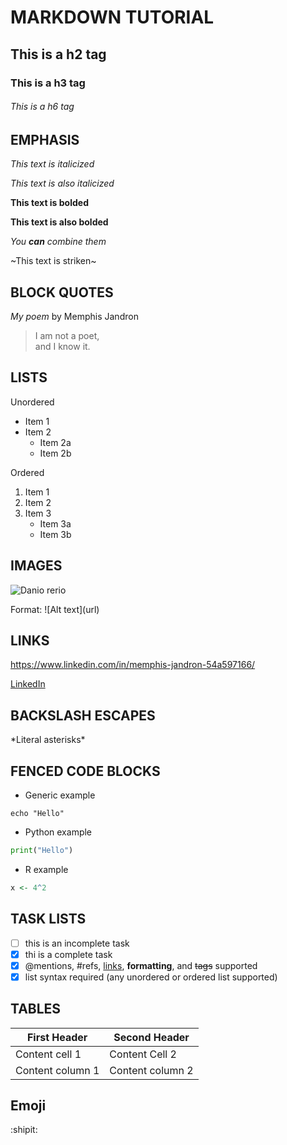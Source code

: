 # MARKDOWN TUTORIAL

## This is a h2 tag

### This is a h3 tag

###### This is a h6 tag

## EMPHASIS

_This text is italicized_

*This text is also italicized*

**This text is bolded**

__This text is also bolded__

_You **can** combine them_

~This text is striken~

## BLOCK QUOTES

_My poem_ by Memphis Jandron

>I am not a poet, \
>and I know it.

## LISTS

Unordered
* Item 1
* Item 2
	* Item 2a
	* Item 2b

Ordered
1. Item 1
2. Item 2
3. Item 3
	* Item 3a
	* Item 3b

## IMAGES

![Danio rerio](https://cdn.britannica.com/96/219196-050-9DD604F0/Zebra-Fish-Danio-Zebrafish.jpg)

Format: \!\[Alt text]\(url\)

## LINKS

https://www.linkedin.com/in/memphis-jandron-54a597166/

[LinkedIn](https://www.linkedin.com/in/memphis-jandron-54a597166/)

## BACKSLASH ESCAPES

\*Literal asterisks\*

## FENCED CODE BLOCKS

* Generic example

```
echo "Hello"
```

* Python example

```python
print("Hello")
```

* R example

```r
x <- 4^2
```

## TASK LISTS

- [ ] this is an incomplete task
- [x] thi is a complete task
- [x] @mentions, #refs, [links](), **formatting**, and <del>tags</del> supported
- [x] list syntax required (any unordered or ordered list supported)

## TABLES

First Header | Second Header
------------ | -------------
Content cell 1 | Content Cell 2
Content column 1 | Content column 2

## Emoji

:shipit:
